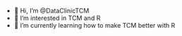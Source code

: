 - 👋 Hi, I’m @DataClinicTCM
- 👀 I’m interested in TCM and R 
- 🌱 I’m currently learning how to make TCM better with R 


<!---
DataClinicTCM/DataClinicTCM is a ✨ special ✨ repository because its `README.md` (this file) appears on your GitHub profile.
You can click the Preview link to take a look at your changes.
--->
